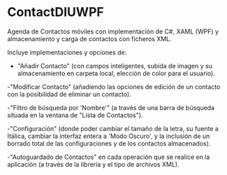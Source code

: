 # ContactDIUWPF
Agenda de Contactos móviles con implementación de C#, XAML (WPF) y almacenamiento y carga de contactos con ficheros XML.

Incluye implementaciones y opciones de:

- "Añadir Contacto" (con campos inteligentes, subida de imagen y su almacenamiento en carpeta local, elección de color para el usuario).

-"Modificar Contacto" (añadiendo las opciones de edición de un contacto con la posibilidad de eliminar un contacto).

-"Filtro de búsqueda por 'Nombre'" (a través de una barra de búsqueda situada en la ventana de "Lista de Contactos").

-"Configuración" (donde poder cambiar el tamaño de la letra, su fuente a Itálica, cambiar la interfaz entera a 'Modo Oscuro', y la inclusión de un borrado total de las configuraciones y de los contactos almacenados).

-"Autoguardado de Contactos" en cada operación que se realice en la aplicación (a través de la librería y el tipo de archivos XML).
